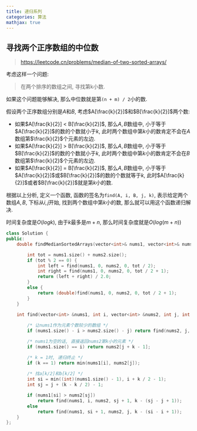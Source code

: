 ```yaml
---
title: 递归系列
categories: 算法
mathjax: true
---
```






## 寻找两个正序数组的中位数

> https://leetcode.cn/problems/median-of-two-sorted-arrays/

考虑这样一个问题:

> 在两个排序的数组之间, 寻找第k小数.

如果这个问题能够解决, 那么中位数就是第`(n + m) / 2`小的数.

假设两个正序数组分别是$A$和$B$, 考虑$A[\frac{k}{2}]$和$B[\frac{k}{2}]$两个数:

* 如果$A[\frac{k}{2}] < B[\frac{k}{2}]$, 那么$A, B$数组中, 小于等于$A[\frac{k}{2}]$的数的个数就小于$k$, 此时两个数组中第$k$小的数肯定不会在$A$数组第$\frac{k}{2}$个元素的左边.
* 如果$A[\frac{k}{2}] > B[\frac{k}{2}]$, 那么$A, B$数组中, 小于等于$B[\frac{k}{2}]$的数的个数就小于$k$, 此时两个数组中第$k$小的数肯定不会在$B$数组第$\frac{k}{2}$个元素的左边.
* 如果$A[\frac{k}{2}] = B[\frac{k}{2}]$, 那么$A, B$数组中, 小于等于$A[\frac{k}{2}]$或$B[\frac{k}{2}]$的数的个数就等于$k$, 此时$A[\frac{k}{2}]$或者$B[\frac{k}{2}]$就是第$k$小的数.

根据以上分析, 定义一个函数, 函数的签名为`find(A, i, B, j, k)`, 表示给定两个数组$A, B$, 下标从$i, j$开始, 找到两个数组中第$k$小的数, 那么就可以用这个函数递归解决.

时间复杂度是$O(logk)$, 由于$k$最多是$m + n$, 那么时间复杂度就是$O(log(m + n))$

```cpp
class Solution {
public:
    double findMedianSortedArrays(vector<int>& nums1, vector<int>& nums2) {

        int tot = nums1.size() + nums2.size();
        if (tot % 2 == 0) {
            int left = find(nums1, 0, nums2, 0, tot / 2);
            int right = find(nums1, 0, nums2, 0, tot / 2 + 1);
            return (left + right) / 2.0;
        }
        else {
            return (double)find(nums1, 0, nums2, 0, tot / 2 + 1);
        }
    }

    int find(vector<int> &nums1, int i, vector<int> &nums2, int j, int k) {
        
        /* 让nums1作为元素个数较少的数组 */
        if (nums1.size() - i > nums2.size() - j) return find(nums2, j, nums1, i, k);

        /* nums1为空的话, 直接返回nums2第k小的元素 */
        if (nums1.size() == i) return nums2[j + k - 1];

        /* k = 1时, 递归终止 */
        if (k == 1) return min(nums1[i], nums2[j]);
				
      	/* 找a[k/2]和b[k/2] */
        int si = min((int)(nums1.size() - 1), i + k / 2 - 1);
        int sj = j + (k - k / 2) - 1;

        if (nums1[si] > nums2[sj]) 
            return find(nums1, i, nums2, sj + 1, k - (sj - j + 1));
        else
            return find(nums1, si + 1, nums2, j, k - (si - i + 1));
    }
};
```
